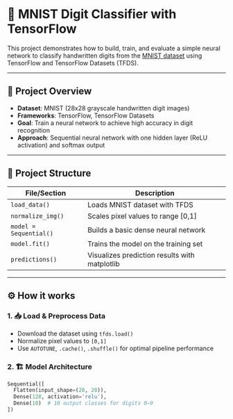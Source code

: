 # 🧠 MNIST Digit Classifier with TensorFlow

This project demonstrates how to build, train, and evaluate a simple neural network to classify handwritten digits from the [MNIST dataset](https://www.tensorflow.org/datasets/catalog/mnist) using TensorFlow and TensorFlow Datasets (TFDS).

---

## 📌 Project Overview

- **Dataset**: MNIST (28x28 grayscale handwritten digit images)
- **Frameworks**: TensorFlow, TensorFlow Datasets
- **Goal**: Train a neural network to achieve high accuracy in digit recognition
- **Approach**: Sequential neural network with one hidden layer (ReLU activation) and softmax output

---

## 📂 Project Structure

| File/Section           | Description                                 |
|------------------------|---------------------------------------------|
| `load_data()`          | Loads MNIST dataset with TFDS               |
| `normalize_img()`      | Scales pixel values to range [0,1]          |
| `model = Sequential()` | Builds a basic dense neural network         |
| `model.fit()`          | Trains the model on the training set        |
| `predictions()`        | Visualizes prediction results with matplotlib |

---

## ⚙️ How it works

### 1. 📥 Load & Preprocess Data
- Download the dataset using `tfds.load()`
- Normalize pixel values to `[0,1]`
- Use `AUTOTUNE`, `.cache()`, `.shuffle()` for optimal pipeline performance

### 2. 🏗️ Model Architecture
```python
Sequential([
  Flatten(input_shape=(28, 28)),
  Dense(128, activation='relu'),
  Dense(10)  # 10 output classes for digits 0–9
])
